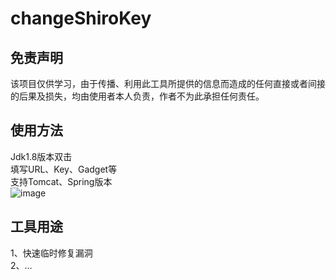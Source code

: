 # changeShiroKey
## 免责声明
该项目仅供学习，由于传播、利用此工具所提供的信息而造成的任何直接或者间接的后果及损失，均由使用者本人负责，作者不为此承担任何责任。

## 使用方法
Jdk1.8版本双击<br>
填写URL、Key、Gadget等<br>
支持Tomcat、Spring版本<br>
![image](https://user-images.githubusercontent.com/51441052/204734862-173308bc-3f91-43f9-846b-469905e33868.png)

## 工具用途
1、快速临时修复漏洞<br>
2、...
